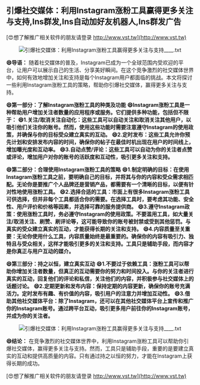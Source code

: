 ## **引爆社交媒体：利用Instagram涨粉工具赢得更多关注与支持,Ins群发,Ins自动加好友机器人,Ins群发广告**

[😍想了解推广相关软件的朋友请登录 http://www.vst.tw](http://www.vst.tw)

 <center><img src="https://vst.tw/MP4/tuiguang/png/1.png" alt="引爆社交媒体：利用Instagram涨粉工具赢得更多关注与支持____.txt"></center>

**😄导语：**
随着社交媒体的普及，Instagram已成为一个全球范围内受欢迎的平台，让用户可以展示自己的生活、分享美好瞬间。在这个竞争激烈的社交媒体世界中，如何有效地增加关注和支持是每个Instagram用户都面临的挑战。本文将探讨一些利用Instagram涨粉工具的策略，帮助你引爆社交媒体，赢得更多关注与支持。

**😄第一部分：了解Instagram涨粉工具的种类及功能**
**😄Instagram涨粉工具是一种帮助用户增加关注者数量的应用程序或服务。它们提供多种功能，包括但不限于：**
**😄1.关注/取消关注自动化：这些工具可以自动关注和取消关注其他用户，以吸引他们关注你的账号。然而，使用这些功能时需要注意遵守Instagram的使用政策，并确保与你的目标受众建立真实的互动。**
**😄2.定时发布：这些工具允许你预先计划和安排发布内容的时间，确保你的帖子在最佳时机出现在用户的时间线上，增加曝光度和互动率。**
**😄3.自动点赞/评论：这些工具可以自动为你的关注者点赞或评论，增加用户对你的账号的活跃度和互动性，吸引更多关注和支持。**

**😄第二部分：合理使用Instagram涨粉工具的策略**
**😄1.制定明确的目标：在使用Instagram涨粉工具之前，要明确自己的目标，并将其与你的内容和受众需求相匹配。无论你是要推广个人品牌还是营销产品，都需要有一个清晰的目标，以便有针对性地使用涨粉工具。**
**😄2.选择合适的工具：市面上有很多Instagram涨粉工具可供选择，但并非每个工具都适合你的需要。在选择工具时，要考虑其功能、安全性、用户评价和价格等因素，并选择可靠的服务提供商。**
**😄3.遵守Instagram政策：使用涨粉工具时，务必遵守Instagram的使用政策。不要滥用工具，如大量关注/取消关注、刷赞、刷评论等，这可能导致你的账号被封禁或受到其他惩罚。与真实的受众建立真实的互动，才能获得长期的关注和支持。**
**😄4.内容质量至关重要：无论你使用什么工具，内容质量始终是最重要的。确保你的内容有吸引力、独特且与受众相关，这样才能吸引更多的关注和支持。工具只是辅助手段，而内容才是你真正与用户互动的媒介。**

**😄第三部分：持之以恒，建立真实互动**
**😄1.不要过于依赖工具：涨粉工具可以帮助你增加关注者数量，但真正的互动需要你的努力和时间投入。与你的关注者进行真实的互动，回复他们的评论和私信，关注他们的内容，并积极参与社交媒体上的话题讨论。**
**😄2.定期更新和发布内容：保持定期的内容更新，确保你的账号充满活力。定时发布有趣、有价值的内容，吸引用户的注意力并增加互动性。**
**😄3.借助其他社交媒体平台：除了Instagram，还可以在其他社交媒体平台上宣传和推广你的Instagram账号。通过跨平台互动，吸引更多用户前往你的Instagram账号，并成为你的关注者。**

 <center><img src="https://vst.tw/MP4/tuiguang/png/8.png" alt="引爆社交媒体：利用Instagram涨粉工具赢得更多关注与支持____.txt"></center>

**😄结论：**
在竞争激烈的社交媒体世界中，利用Instagram涨粉工具可以帮助你引爆社交媒体，赢得更多关注与支持。然而，工具只是辅助手段，重要的是要建立真实的互动和提供高质量的内容。只有通过持之以恒的努力，才能在Instagram上获得长期的成功。

[😍想了解推广相关软件的朋友请登录 http://www.vst.tw](http://www.vst.tw)



